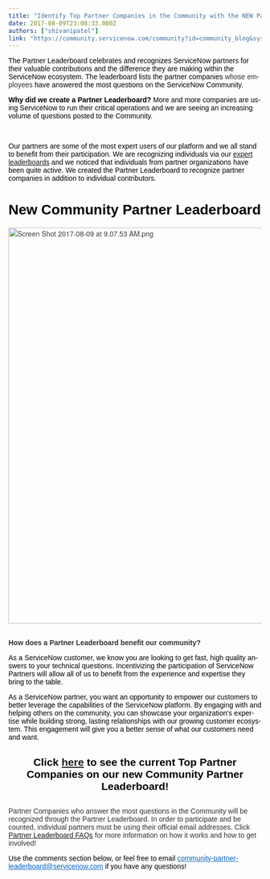 ```yaml
---
title: "Identify Top Partner Companies in the Community with the NEW Partner Leaderboard"
date: 2017-08-09T23:08:33.000Z
authors: ["shivanipatel"]
link: "https://community.servicenow.com/community?id=community_blog&sys_id=73fde62ddbd0dbc01dcaf3231f961991"
---
```

<p class="SCXW11649137 Paragraph" style="font-family: arial, sans-serif; color: windowtext;"><span style="font-weight: inherit; font-style: inherit; font-family: arial, helvetica, sans-serif;"><span class="SCXW11649137 TextRun" lang="EN-US" style="font-weight: inherit; font-style: inherit; font-family: inherit;">The Partner Leaderboard </span><span class="SCXW11649137 TextRun" lang="EN-US" style="font-weight: inherit; font-style: inherit; font-family: inherit;">celebrates and recognizes </span><span class="SCXW11649137 TextRun" lang="EN-US" style="font-weight: inherit; font-style: inherit; font-family: inherit;">ServiceNow</span><span class="SCXW11649137 TextRun" lang="EN-US" style="font-weight: inherit; font-style: inherit; font-family: inherit;"> partners for their valuable contributions and the difference they are making </span><span class="SCXW11649137 TextRun" lang="EN-US" style="font-weight: inherit; font-style: inherit; font-family: inherit;">within</span><span class="SCXW11649137 TextRun" lang="EN-US" style="font-weight: inherit; font-style: inherit; font-family: inherit;"> the</span><span class="SCXW11649137 TextRun" lang="EN-US" style="font-weight: inherit; font-style: inherit; font-family: inherit;"> </span><span class="SCXW11649137 TextRun" lang="EN-US" style="font-weight: inherit; font-style: inherit; font-family: inherit;">ServiceNow</span><span class="SCXW11649137 TextRun" lang="EN-US" style="font-weight: inherit; font-style: inherit; font-family: inherit;"> </span><span class="SCXW11649137 TextRun" lang="EN-US" style="font-weight: inherit; font-style: inherit; font-family: inherit;">ecosystem</span><span class="SCXW11649137 TextRun" lang="EN-US" style="font-weight: inherit; font-style: inherit; font-family: inherit;">. </span><span class="SCXW11649137 TextRun" lang="EN-US" style="font-weight: inherit; font-style: inherit; font-family: inherit;">The </span><span class="SCXW11649137 TextRun" lang="EN-US" style="font-weight: inherit; font-style: inherit; font-family: inherit;">leaderboard</span><span class="SCXW11649137 TextRun" lang="EN-US" style="font-weight: inherit; font-style: inherit; font-family: inherit;"> lists the partner</span><span class="SCXW11649137 TextRun" lang="EN-US" style="font-weight: inherit; font-style: inherit; font-family: inherit;"> </span><span class="SCXW11649137 TextRun" lang="EN-US" style="font-weight: inherit; font-style: inherit; font-family: inherit; color: windowtext;">companies</span><span class="SCXW11649137 TextRun" lang="EN-US" style="font-weight: inherit; font-style: inherit; font-family: inherit; color: windowtext;"> </span><span class="SCXW11649137 TextRun" lang="EN-US" style="font-weight: inherit; font-style: inherit; font-family: inherit;"><span style="font-weight: inherit; font-style: inherit; font-family: inherit; color: #303030;">whose employees </span>have answered the most questions on the </span><span class="SCXW11649137 TextRun" lang="EN-US" style="font-weight: inherit; font-style: inherit; font-family: inherit;">ServiceNow</span><span class="SCXW11649137 TextRun" lang="EN-US" style="font-weight: inherit; font-style: inherit; font-family: inherit;"> Community.</span></span></p><p class="SCXW11649137 Paragraph"></p><p class="SCXW11649137 Paragraph" style="font-family: arial, sans-serif; color: windowtext;"><span style="font-weight: inherit; font-family: inherit; font-style: inherit;"><strong><span class="SCXW11649137 TextRun" lang="EN-US" style="font-style: inherit; font-family: inherit;">Why </span><span class="SCXW11649137 TextRun" lang="EN-US" style="font-style: inherit; font-family: inherit;">did we create a Partner Leaderboard</span></strong><span class="SCXW11649137 TextRun" lang="EN-US" style="font-weight: inherit; font-style: inherit; font-family: inherit;"><strong>? </strong></span></span><span style="font-weight: inherit; font-family: inherit; font-style: inherit;"><span class="SCXW11649137 TextRun" lang="EN-US" style="font-weight: inherit; font-style: inherit; font-family: inherit;">More and more companies are using ServiceNow to run their critical operations</span><span class="SCXW11649137 TextRun" lang="EN-US" style="font-weight: inherit; font-style: inherit; font-family: inherit;"> and we are seeing an increasing volume of questions posted to the Community</span><span class="SCXW11649137 TextRun" lang="EN-US" style="font-weight: inherit; font-style: inherit; font-family: inherit;">.</span></span></p><p class="SCXW11649137 Paragraph" style="font-family: arial, sans-serif; color: windowtext;"><span style="font-weight: inherit; font-style: inherit; font-family: arial, helvetica, sans-serif;"><span class="DragDrop BlobObject SCXW11649137 WACImageContainer" style="font-weight: inherit; font-style: inherit; font-family: inherit;"><span class="WACAltTextDescribedBy SCXW11649137" style="font-weight: inherit; font-style: inherit; font-family: inherit;"></span><br/></span><span class="EmptyTextRun SCXW11649137 TextRun" lang="EN-US" style="font-weight: inherit; font-style: inherit; font-family: inherit;"></span></span></p><p class="SCXW11649137 Paragraph" style="font-family: arial, sans-serif; color: windowtext;"><span style="font-weight: inherit; font-style: inherit; font-family: arial, helvetica, sans-serif;"><span class="SCXW11649137 TextRun" lang="EN-US" style="font-weight: inherit; font-style: inherit; font-family: inherit;">Our partners are some of the most expert users of our platform and we all stand </span><span class="SCXW11649137 TextRun" lang="EN-US" style="font-weight: inherit; font-style: inherit; font-family: inherit;">to benefit from their participation. We are recognizing individuals via our <a title="mmunity.servicenow.com/community/experts-corner/top-contributors" href="/community?id=community_static&sys_id=dbc3be65dbdc5bc0b322f4621f961993">expert leaderboards</a> and we noticed that individuals from partner organizations have been quite active. We created the Partner Leaderboard to recognize partner companies </span><span class="SCXW11649137 TextRun" lang="EN-US" style="font-weight: inherit; font-style: inherit; font-family: inherit;">in </span><span class="SCXW11649137 TextRun" lang="EN-US" style="font-weight: inherit; font-style: inherit; font-family: inherit;">addition</span><span class="SCXW11649137 TextRun" lang="EN-US" style="font-weight: inherit; font-style: inherit; font-family: inherit;"> to individual contributors</span><span class="SCXW11649137 TextRun" lang="EN-US" style="font-weight: inherit; font-style: inherit; font-family: inherit;">.</span></span></p><p class="SCXW11649137 Paragraph" style="font-family: arial, sans-serif; color: windowtext;"></p><h1 class="SCXW11649137 Paragraph" style="font-family: 'helvetica neue', helvetica, sans-serif; color: windowtext; text-align: left;"><span style="font-weight: inherit; font-style: inherit; font-family: arial, helvetica, sans-serif;"><span class="SCXW11649137 TextRun" lang="EN-US" style="font-weight: inherit; font-style: inherit; font-family: inherit;">New Community Partner Leaderboard</span></span></h1><p class="SCXW11649137 Paragraph" style="font-family: arial, sans-serif; color: windowtext;"><img   alt="Screen Shot 2017-08-09 at 9.07.53 AM.png" class="image-1 jive-image" src="580a9186db98130468c1fb651f96191f.iix" style="color: #3d3d3d; font-family: 'Helvetica Neue', Helvetica, Arial, 'Lucida Grande', sans-serif; font-size: 14px; width: 620px; height: 788px; display: block; margin-left: auto; margin-right: auto;"/></p><p class="SCXW11649137 Paragraph" lang="EN-US" style="font-family: arial, sans-serif; color: windowtext;"><span style="font-weight: inherit; font-style: inherit; font-family: arial, helvetica, sans-serif;"><span class="EmptyTextRun SCXW11649137 TextRun" lang="EN-US" style="font-weight: inherit; font-style: inherit; font-family: inherit;"></span><span class="LineBreakBlob DragDrop BlobObject SCXW11649137" style="font-weight: inherit; font-style: inherit; font-family: inherit;"><span class="SCXW11649137" style="font-weight: inherit; font-style: inherit; font-family: inherit;"></span><br class="SCXW11649137"/></span><span style="font-weight: inherit; font-style: inherit; font-family: inherit; color: #eb7a3d;"><span class="SCXW11649137 TextRun" lang="EN-US" style="font-weight: bold; font-style: inherit; font-family: inherit;"></span></span><span style="font-weight: inherit; font-style: inherit; font-family: inherit; color: #303030;"><span class="SCXW11649137 TextRun" lang="EN-US" style="font-weight: bold; font-style: inherit; font-family: inherit;">How does a Partner Leaderboard benefit our community?</span></span><span class="SCXW11649137 EOP" data-ccp-props="{&quot;335551550&quot;:1,&quot;335551620&quot;:1,&quot;335559739&quot;:160,&quot;335559740&quot;:259}" style="font-weight: inherit; font-style: inherit; font-family: inherit;"></span></span></p><p class="SCXW11649137 Paragraph" lang="EN-US" style="font-family: arial, sans-serif; color: windowtext;"><span style="font-weight: inherit; font-style: inherit; font-family: arial, helvetica, sans-serif;">As a ServiceNow customer, we know you are looking to get fast, high quality answers to your technical questions. Incentivizing the participation of ServiceNow Partners will allow all of us to benefit from the experience and expertise they bring to the table.</span></p><p class="SCXW11649137 Paragraph" lang="EN-US"></p><p class="SCXW11649137 Paragraph" lang="EN-US" style="font-family: arial, sans-serif; color: windowtext;"><span style="font-weight: inherit; font-style: inherit; font-family: arial, helvetica, sans-serif;"><span class="SCXW11649137 TextRun" lang="EN-US" style="font-weight: inherit; font-style: inherit; font-family: inherit;">As a ServiceNow partner, you want an opportunity to empower our customers to better leverage the capabilities of the ServiceNow platform. By engaging with and helping others on the community, you can showcase your organization's expertise while building strong, lasting relationships with our growing customer ecosystem. This engagement will give you a better sense of what our customers need and want.</span><span class="SCXW11649137 EOP" data-ccp-props="{}" style="font-weight: inherit; font-style: inherit; font-family: inherit;"></span></span></p><p class="SCXW11649137 Paragraph" lang="EN-US"></p><h2 class="SCXW11649137 Paragraph" lang="EN-US" style="font-family: 'helvetica neue', helvetica, sans-serif; color: windowtext; text-align: center;"><span style="font-style: inherit; font-family: arial, helvetica, sans-serif;"><span class="SCXW11649137 TextRun" lang="EN-US" style="font-style: inherit; font-family: inherit;"><span class="SCXW11649137 TextRun" lang="EN-US" style="font-style: inherit; font-family: inherit;">Click <a title="mmunity.servicenow.com/docs/DOC-7360" href="/community?id=community_article&sys_id=4a2c6261dbd0dbc01dcaf3231f961917">here</a></span><span class="SCXW11649137 TextRun" lang="EN-US" style="font-style: inherit; font-family: inherit;"> to see the current</span><span class="SCXW11649137 TextRun" lang="EN-US" style="font-style: inherit; font-family: inherit;"> Top Partner Companies on our new Community Partner Leaderboard!</span></span></span></h2><h2 class="SCXW11649137 Paragraph" lang="EN-US" style="font-family: 'helvetica neue', helvetica, sans-serif; color: windowtext;"></h2><p class="SCXW11649137 Paragraph" lang="EN-US"><span style="color: #303030; font-family: arial, helvetica, sans-serif;">Partner Companies who answer the most questions in the Community will be recognized through the Partner Leaderboard. In order to participate and be counted, individual partners must be using their official email addresses. Click <a title="mmunity.servicenow.com/docs/DOC-7356" href="/community?id=community_article&sys_id=0e2d66e5dbd0dbc01dcaf3231f9619c5">Partner Leaderboard FAQs</a> for more information on how it works and how to get involved! <br/></span></p><p class="SCXW11649137 Paragraph" lang="EN-US"></p><p class="SCXW11649137 Paragraph" lang="EN-US" style="font-family: arial, sans-serif; color: windowtext;"><span style="font-weight: inherit; font-style: inherit; font-family: arial, helvetica, sans-serif;"><span class="SCXW11649137 TextRun" lang="EN-US" style="font-weight: inherit; font-style: inherit; font-family: inherit;">Use the comments section below, or feel free to email </span><a class="jive-link-email-small" href="mailto:community-partner-leaderboard@servicenow.com" style="font-weight: inherit; font-style: inherit; font-family: inherit; color: #3778c7;"><span class="Underlined SCXW11649137 TextRun" lang="EN-US" style="font-weight: inherit; font-style: inherit; font-family: inherit; color: #0563c1;"><span class="NormalTextRun SCXW11649137" style="font-weight: inherit; font-style: inherit; font-family: inherit; background-color: inherit;">community-partner-leaderboard@servicenow.com</span></span></a><span class="SCXW11649137 TextRun" lang="EN-US" style="font-weight: inherit; font-style: inherit; font-family: inherit;"> if you have any questions!</span></span></p>